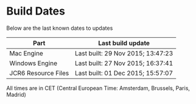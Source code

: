 # Build Dates

Below are the last known dates to updates

Part | Last build update
-----|-----
Mac Engine | Last built: 29 Nov 2015; 13:47:23
Windows Engine | Last built: 27 Nov 2015; 16:37:41
JCR6 Resource Files | Last built: 01 Dec 2015; 15:57:07
All times are in CET (Central European Time: Amsterdam, Brussels, Paris, Madrid)



